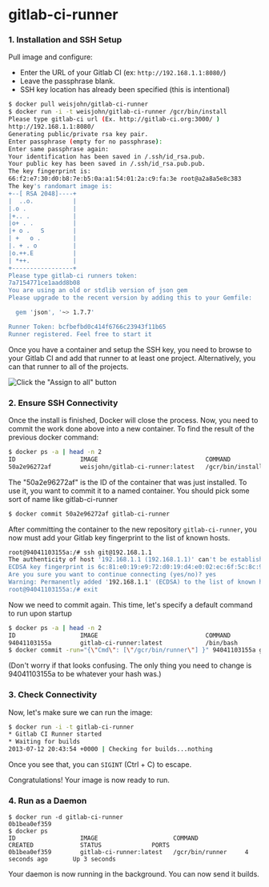 
# gitlab-ci-runner


### 1. Installation and SSH Setup

Pull image and configure: 

 - Enter the URL of your Gitlab CI (ex: `http://192.168.1.1:8080/`)
 - Leave the passphrase blank.
 - SSH key location has already been specified (this is intentional)

```bash
$ docker pull weisjohn/gitlab-ci-runner
$ docker run -i -t weisjohn/gitlab-ci-runner /gcr/bin/install
Please type gitlab-ci url (Ex. http://gitlab-ci.org:3000/ )
http://192.168.1.1:8080/
Generating public/private rsa key pair.
Enter passphrase (empty for no passphrase): 
Enter same passphrase again: 
Your identification has been saved in /.ssh/id_rsa.pub.
Your public key has been saved in /.ssh/id_rsa.pub.pub.
The key fingerprint is:
66:f2:e7:30:d0:b8:7e:b5:0a:a1:54:01:2a:c9:fa:3e root@a2a8a5e8c383
The key's randomart image is:
+--[ RSA 2048]----+
|  ..o.           |
|.o .             |
|+.. .            |
|o+ . .           |
|+ o .   S        |
| +   o .         |
|. + . o          |
|o.++.E           |
| *++.            |
+-----------------+
Please type gitlab-ci runners token: 
7a7154771ce1aadd8b08
You are using an old or stdlib version of json gem
Please upgrade to the recent version by adding this to your Gemfile:

  gem 'json', '~> 1.7.7'

Runner Token: bcfbefbd0c414f6766c23943f11b65
Runner registered. Feel free to start it
```

Once you have a container and setup the SSH key, you need to browse to your Gitlab CI and add that runner to at least one project. Alternatively, you can that runner to all of the projects.

![Click the "Assign to all" button][addtoall]

[addtoall]: https://raw.github.com/Ensequence/dockerfiles/master/gitlab-ci-runner/addtoall.png "Assign to all"


### 2. Ensure SSH Connectivity

Once the install is finished, Docker will close the process.  Now, you need to commit the work done above into a new container.  To find the result of the previous docker command:

```bash
$ docker ps -a | head -n 2
ID                  IMAGE                              COMMAND                CREATED             STATUS              PORTS
50a2e96272af        weisjohn/gitlab-ci-runner:latest   /gcr/bin/install       40 seconds ago      Exit 0
```

The "50a2e96272af" is the ID of the container that was just installed.  To use it, you want to commit it to a named container. You should pick some sort of name like gitlab-ci-runner

```bash
$ docker commit 50a2e96272af gitlab-ci-runner
```

After committing the container to the new repository `gitlab-ci-runner`, you now must add your Gitlab key fingerprint to the list of known hosts.

```bash
root@94041103155a:/# ssh git@192.168.1.1
The authenticity of host '192.168.1.1 (192.168.1.1)' can't be established.
ECDSA key fingerprint is 6c:81:e0:19:e9:72:d0:19:d4:e0:02:ec:6f:5c:8c:9f.
Are you sure you want to continue connecting (yes/no)? yes
Warning: Permanently added '192.168.1.1' (ECDSA) to the list of known hosts.
root@94041103155a:/# exit
```

Now we need to commit again.  This time, let's specify a default command to run upon startup

```bash
$ docker ps -a | head -n 2
ID                  IMAGE                              COMMAND                CREATED             STATUS              PORTS
94041103155a        gitlab-ci-runner:latest            /bin/bash              7 minutes ago       Exit 130
$ docker commit -run="{\"Cmd\": [\"/gcr/bin/runner\"] }" 94041103155a gitlab-ci-runner
```

(Don't worry if that looks confusing. The only thing you need to change is 94041103155a to be whatever your hash was.)


### 3. Check Connectivity

Now, let's make sure we can run the image:

```bash
$ docker run -i -t gitlab-ci-runner
* Gitlab CI Runner started
* Waiting for builds
2013-07-12 20:43:54 +0000 | Checking for builds...nothing
```

Once you see that, you can `SIGINT` (Ctrl + C) to escape. 

Congratulations!  Your image is now ready to run.


### 4. Run as a Daemon

```
$ docker run -d gitlab-ci-runner
0b1bea0ef359
$ docker ps
ID                  IMAGE                     COMMAND             CREATED             STATUS              PORTS
0b1bea0ef359        gitlab-ci-runner:latest   /gcr/bin/runner     4 seconds ago       Up 3 seconds
```

Your daemon is now running in the background.  You can now send it builds. 

